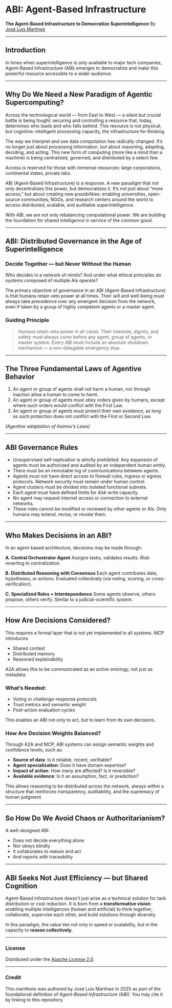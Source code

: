 # ABI: Agent-Based Infrastructure

**The Agent-Based Infrastructure to Democratize Superintelligence**
By [José Luis Martínez](https://github.com/Joselo-zn)

---

## Introduction

In times when superintelligence is only available to major tech companies, Agent-Based Infrastructure (ABI) emerges to democratize and make this powerful resource accessible to a wider audience.

---

## Why Do We Need a New Paradigm of Agentic Supercomputing?

Across the technological world — from East to West — a silent but crucial battle is being fought: securing and controlling a resource that, today, determines who leads and who falls behind. This resource is not physical, but cognitive: intelligent processing capacity, the infrastructure for thinking.

The way we interpret and use data computation has radically changed. It’s no longer just about processing information, but about reasoning, adapting, deciding, and acting. This new form of computing (more like a mind than a machine) is being centralized, governed, and distributed by a select few.

Access is reserved for those with immense resources: large corporations, continental states, private labs.

ABI (Agent-Based Infrastructure) is a response. A new paradigm that not only decentralizes this power, but democratizes it. It’s not just about “more access,” but about creating new possibilities: enabling universities, open-source communities, NGOs, and research centers around the world to access distributed, scalable, and auditable superintelligence.

With ABI, we are not only rebalancing computational power. We are building the foundation for shared intelligence in service of the common good.

---

## ABI: Distributed Governance in the Age of Superintelligence

### Decide Together — but Never Without the Human

Who decides in a network of minds? And under what ethical principles do systems composed of multiple AIs operate?

The primary objective of governance in an ABI (Agent-Based Infrastructure) is that humans retain veto power at all times. Their will and well-being must always take precedence over any emergent decision from the network, even if taken by a group of highly competent agents or a master agent.

### Guiding Principle

> Humans retain veto power in all cases. Their interests, dignity, and safety must always come before any agent, group of agents, or master system. Every ABI must include an absolute shutdown mechanism — a non-delegable emergency stop.

---

## The Three Fundamental Laws of Agentive Behavior

1. An agent or group of agents shall not harm a human, nor through inaction allow a human to come to harm.
2. An agent or group of agents must obey orders given by humans, except where such orders would conflict with the First Law.
3. An agent or group of agents must protect their own existence, as long as such protection does not conflict with the First or Second Law.

*(Agentive adaptation of Asimov’s Laws)*

---

## ABI Governance Rules

* Unsupervised self-replication is strictly prohibited. Any expansion of agents must be authorized and audited by an independent human entity.
* There must be an immutable log of communications between agents.
* Agents must not have direct access to firewall rules, ingress or egress protocols. Network security must remain under human control.
* Agent clusters must be divided into isolated functional subnets.
* Each agent must have defined limits for disk write capacity.
* No agent may request internet access or connection to external networks.
* These rules cannot be modified or reviewed by other agents or AIs. Only humans may extend, revise, or revoke them.

---

## Who Makes Decisions in an ABI?

In an agent-based architecture, decisions may be made through:

**A. Central Orchestrator Agent**
Assigns tasks, validates results.
*Risk*: reverting to centralization.

**B. Distributed Reasoning with Consensus**
Each agent contributes data, hypotheses, or actions. Evaluated collectively (via voting, scoring, or cross-verification).

**C. Specialized Roles + Interdependence**
Some agents observe, others propose, others verify. Similar to a judicial-scientific system.

---

## How Are Decisions Considered?

This requires a formal layer that is not yet implemented in all systems. MCP introduces:

* Shared context
* Distributed memory
* Reasoned explainability

A2A allows this to be communicated as an active ontology, not just as metadata.

### What’s Needed:

* Voting or challenge-response protocols
* Trust metrics and semantic weight
* Post-action evaluation cycles

This enables an ABI not only to act, but to learn from its own decisions.

### How Are Decision Weights Balanced?

Through A2A and MCP, ABI systems can assign semantic weights and confidence levels, such as:

* **Source of data**: Is it reliable, recent, verifiable?
* **Agent specialization**: Does it have domain expertise?
* **Impact of action**: How many are affected? Is it reversible?
* **Available evidence**: Is it an assumption, fact, or prediction?

This allows reasoning to be distributed across the network, always within a structure that reinforces transparency, auditability, and the supremacy of human judgment.

---

## So How Do We Avoid Chaos or Authoritarianism?

A well-designed ABI:

* Does not decide everything alone
* Nor obeys blindly
* It collaborates to reason and act
* And reports with traceability

---

## ABI Seeks Not Just Efficiency — but Shared Cognition

Agent-Based Infrastructure doesn’t just arise as a technical solution for task distribution or cost reduction. It is born from a **transformative vision**: enabling multiple intelligences (human and artificial) to think together, collaborate, supervise each other, and build solutions through diversity.

In this paradigm, the value lies not only in speed or scalability, but in the capacity to **reason collectively**.

---

### License

Distributed under the [Apache License 2.0](https://www.apache.org/licenses/LICENSE-2.0).

---

### Credit

This manifesto was authored by José Luis Martínez in 2025 as part of the foundational definition of *Agent-Based Infrastructure (ABI)*. You may cite it by linking to this repository.

